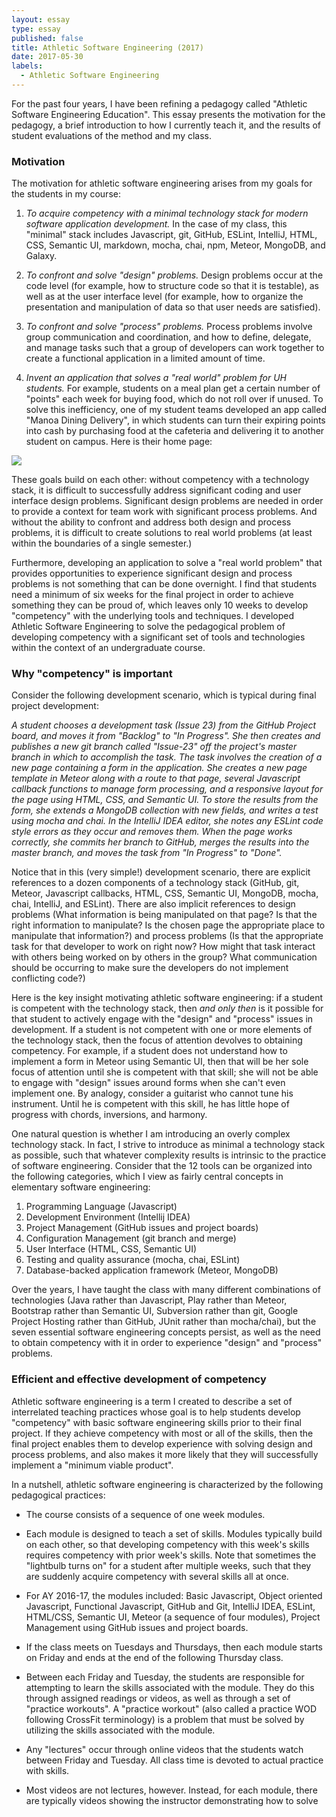 ```yaml
---
layout: essay
type: essay
published: false
title: Athletic Software Engineering (2017)
date: 2017-05-30
labels:
  - Athletic Software Engineering
---
```


For the past four years, I have been refining a pedagogy called "Athletic Software Engineering Education".   This essay presents the motivation for the pedagogy, a brief introduction to how I currently teach it, and the results of student evaluations of the method and my class.

### Motivation

The motivation for athletic software engineering arises from my goals for the students in my course:

  1. *To acquire competency with a minimal technology stack for modern software application development.* In the case of my class, this "minimal" stack includes Javascript, git, GitHub, ESLint, IntelliJ, HTML, CSS, Semantic UI, markdown, mocha, chai, npm, Meteor, MongoDB, and Galaxy.
    
  2. *To confront and solve "design" problems.* Design problems occur at the code level (for example, how to structure code so that it is testable), as well as at the user interface level (for example, how to organize the presentation and manipulation of data so that user needs are satisfied).
  
  3. *To confront and solve "process" problems.* Process problems involve group communication and coordination, and how to define, delegate, and manage tasks such that a group of developers can work together to create a functional application in a limited amount of time. 
  
  4. *Invent an application that solves a "real world" problem for UH students.* For example, students on a meal plan get a certain number of "points" each week for buying food, which do not roll over if unused. To solve this inefficiency, one of my student teams developed an app called "Manoa Dining Delivery", in which students can turn their expiring points into cash by purchasing food at the cafeteria and delivering it to another student on campus. Here is their home page:

<img class="ui responsive image" src="{{ site.baseurl }}/images/manoa_dining_landing.jpg">

These goals build on each other: without competency with a technology stack, it is difficult to successfully address significant coding and user interface design problems.  Significant design problems are needed in order to provide a context for team work with significant process problems. And without the ability to confront and address both design and process problems, it is difficult to create solutions to real world problems (at least within the boundaries of a single semester.)

Furthermore, developing an application to solve a "real world problem" that provides opportunities to experience significant design and process problems is not something that can be done overnight.  I find that students need a minimum of six weeks for the final project in order to achieve something they can be proud of, which leaves only 10 weeks to develop "competency" with the underlying tools and techniques. I developed Athletic Software Engineering to solve the pedagogical problem of developing competency with a significant set of tools and technologies within the context of an undergraduate course. 

### Why "competency" is important

Consider the following development scenario, which is typical during final project development:
 
*A student chooses a development task (Issue 23) from the GitHub Project board, and moves it from "Backlog" to "In Progress". She then creates and publishes a new git branch called "Issue-23" off the project's master branch in which to accomplish the task. The task involves the creation of a new page containing a form in the application. She creates a new page template in Meteor along with a route to that page, several Javascript callback functions to manage form processing, and a responsive layout for the page using HTML, CSS, and Semantic UI. To store the results from the form, she extends a MongoDB collection with new fields, and writes a test using mocha and chai. In the IntelliJ IDEA editor, she notes any ESLint code style errors as they occur and removes them. When the page works correctly, she commits her branch to GitHub, merges the results into the master branch, and moves the task from "In Progress" to "Done".*

Notice that in this (very simple!) development scenario, there are explicit references to a dozen components of a technology stack (GitHub, git, Meteor, Javascript callbacks, HTML, CSS, Semantic UI, MongoDB, mocha, chai, IntelliJ, and ESLint).  There are also implicit references to design problems (What information is being manipulated on that page? Is that the right information to manipulate? Is the chosen page the appropriate place to manipulate that information?) and process problems (Is that the appropriate task for that developer to work on right now? How might that task interact with others being worked on by others in the group? What communication should be occurring to make sure the developers do not implement conflicting code?)

Here is the key insight motivating athletic software engineering: if a student is competent with the technology stack, then _and only then_ is it possible for that student to actively engage with the "design" and "process" issues in development. If a student is not competent with one or more elements of the technology stack, then the focus of attention devolves to obtaining competency. For example, if a student does not understand how to implement a form in Meteor using Semantic UI, then that will be her sole focus of attention until she is competent with that skill; she will not be able to engage with "design" issues around forms when she can't even implement one.  By analogy, consider a guitarist who cannot tune his instrument.  Until he is competent with this skill, he has little hope of progress with chords, inversions, and harmony.
 
One natural question is whether I am introducing an overly complex technology stack.  In fact, I strive to introduce as minimal a technology stack as possible, such that whatever complexity results is intrinsic to the practice of software engineering. Consider that the 12 tools can be organized into the following categories, which I view as fairly central concepts in elementary software engineering:
 
  1. Programming Language (Javascript)
  2. Development Environment (Intellij IDEA)
  3. Project Management (GitHub issues and project boards)
  4. Configuration Management (git branch and merge)
  5. User Interface (HTML, CSS, Semantic UI)
  6. Testing and quality assurance (mocha, chai, ESLint)
  7. Database-backed application framework (Meteor, MongoDB)
  
Over the years, I have taught the class with many different combinations of technologies (Java rather than Javascript, Play rather than Meteor, Bootstrap rather than Semantic UI, Subversion rather than git, Google Project Hosting rather than GitHub, JUnit rather than mocha/chai), but the seven essential software engineering concepts persist, as well as the need to obtain competency with it in order to experience "design" and "process" problems.

### Efficient and effective development of competency

Athletic software engineering is a term I created to describe a set of interrelated teaching practices whose goal is to help students develop "competency" with basic software engineering skills prior to their final project. If they achieve competency with most or all of the skills, then the final project enables them to develop experience with solving design and process problems, and also makes it more likely that they will successfully implement a "minimum viable product".  
 
In a nutshell, athletic software engineering is characterized by the following pedagogical practices:

  * The course consists of a sequence of one week modules.
  
  * Each module is designed to teach a set of skills.  Modules typically build on each other, so that developing competency with this week's skills requires competency with prior week's skills.  Note that sometimes the "lightbulb turns on" for a student after multiple weeks, such that they are suddenly acquire competency with several skills all at once.
  
  * For AY 2016-17, the modules included: Basic Javascript, Object oriented Javascript, Functional Javascript, GitHub and Git, IntelliJ IDEA, ESLint, HTML/CSS, Semantic UI, Meteor (a sequence of four modules), Project Management using GitHub issues and project boards.     
  
  * If the class meets on Tuesdays and Thursdays, then each module starts on Friday and ends at the end of the following Thursday class.
  
  * Between each Friday and Tuesday, the students are responsible for attempting to learn the skills associated with the module.  They do this through assigned readings or videos, as well as through a set of "practice workouts".  A "practice workout" (also called a practice WOD following CrossFit terminology) is a problem that must be solved by utilizing the skills associated with the module. 
   
  * Any "lectures" occur through online videos that the students watch between Friday and Tuesday.  All class time is devoted to actual practice with skills. 
   
  * Most videos are not lectures, however. Instead, for each module, there are typically videos showing the instructor demonstrating how to solve 
  












  




 











   
 
